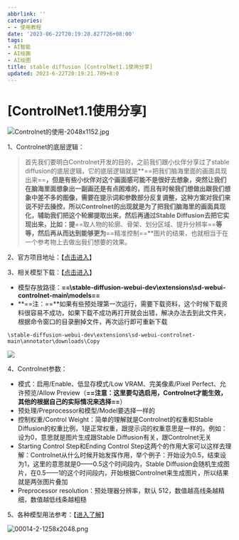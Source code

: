 ```yaml
---
abbrlink: ''
categories:
- - 使用教程
date: '2023-06-22T20:19:20.827726+08:00'
tags:
- AI智能
- AI绘画
- AI绘图
title: stable diffusion [ControlNet1.1使用分享]
updated: 2023-6-22T20:19:21.709+8:0
---
```

# [ControlNet1.1使用分享]

![Controlnet的使用-2048x1152.jpg](https://s2.loli.net/2023/06/22/48ZWREtiKCe6wDL.jpg)

1、Controlnet的底层逻辑：

> 首先我们要明白Controlnet开发的目的，之前我们跟小伙伴分享过了stable diffusion的底层逻辑，它的底层逻辑就是**==把我们脑海里面的画面具现出来==**，但是有些小伙伴对这个画面感可能不是很好去想象，突然让我们在脑海里面想象出一副画还是有点困难的，而且有时候我们想做出跟我们想象中差不多的图像，需要在提示词和参数部分反复调整，这种方案对我们来说不好去操控，所以Controlnet的出现就是为了把我们脑海里的画面具现化，辅助我们把这个轮廓提取出来，然后再通过Stable Diffusion去把它实现出来，比如：提**==取人物的轮廓、骨架、划分区域、提升分辨率==**等等，然后再从而达到能够更为**==精准控制==**图片的结果，也就相当于在一个参考物上去做出我们想要的效果。

2、官方项目地址：【[点击进入](https://github.com/Mikubill/sd-webui-controlnet)】

3、相关模型下载：【[点击进入](https://huggingface.co/lllyasviel/ControlNet-v1-1/tree/main)】

* 模型存放路径：**==\\stable-diffusion-webui-dev\\extensions\\sd-webui-controlnet-main\\models==**
* **==注：==**如果有些预处理第一次运行，需要下载资料，这个时候下载资料很容易不成功，如果下载不成功再打开就会出错，解决办法去到此文件夹，根据命令窗口的目录删掉文件，再次运行即可重新下载

```
\stable-diffusion-webui-dev\extensions\sd-webui-controlnet-main\annotator\downloads\Copy
```

![](https://naiyou001.tk/wp-content/uploads/2023/05/image-1024x138.png)

4、Controlnet参数：

* 模式：启用/Enable、低显存模式/Low VRAM、完美像素/Pixel Perfect、允许预览/Allow Preview（**==注意：这里要勾选启用，Controlnet才能生效，其他的根据自己的实际情况来选择==**）
* 预处理/Preprocessor和模型/Model要选择一样的
* 控制权重/Control Weight：简单的理解就是Controlnet的权重和Stable Diffusion的权重比例，1是正常权重，跟提示词的权重意思是一样的。例如：设为0，意思就是图片生成跟Stable Diffusion有关，跟Controlnet无关
* Starting Control Step和Ending Control Step这两个的作用大家可以这样去理解：Controlnet从什么时候开始发挥作用，举个例子：开始设为0.5，结束设为1，这里的意思就是0——0.5这个时间段内，Stable Diffusion会随机生成图片，在0.5——1的这个时间段内，开始根据Controlnet来生成图片，所以结果就是两张图片叠加
* Preprocessor resolution：预处理器分辨率，默认 512，数值越高线条越精细，数值越低线条越粗糙

5、各种模型用法参考：【[进入了解](https://zhuanlan.zhihu.com/p/626659571)】

![00014-2-1258x2048.png](https://s2.loli.net/2023/06/22/YxH4M6Dsh5cSyJm.png)
